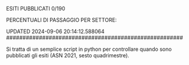 ESITI PUBBLICATI 0/190 

PERCENTUALI DI PASSAGGIO PER SETTORE:

UPDATED 2024-09-06 20:14:12.588064
###################################################### 

Si tratta di un semplice script in python per controllare quando sono pubblicati gli esiti (ASN 2021, sesto quadrimestre).

